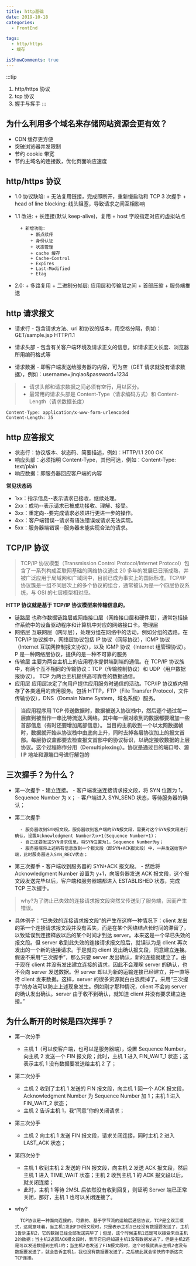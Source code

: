 ```yaml
---
title: http基础
date: 2019-10-18
categories:
  - FrontEnd

tags:
  - http/https
  - 缓存

isShowComments: true
---
```


:::tip

1. http/https 协议
2. tcp 协议
3. 握手与挥手
   :::

<!-- more -->

## 为什么利用多个域名来存储网站资源会更有效？

- CDN 缓存更方便
- 突破浏览器并发限制
- 节约 cookie 带宽
- 节约主域名的连接数，优化页面响应速度

## http/https 协议

- 1.0 协议缺陷: + 无法复用链接，完成即断开，重新慢启动和 TCP 3 次握手 + head of line blocking: 线头阻塞，导致请求之间互相影响

- 1.1 改进: + 长连接(默认 keep-alive)，复用 + host 字段指定对应的虚拟站点

      	+ 新增功能:
      		+ 断点续传
      		+ 身份认证
      		+ 状态管理
      		+ cache 缓存
      		+ Cache-Control
      		+ Expires
      		+ Last-Modified
      		+ Etag

- 2.0: + 多路复用 + 二进制分帧层: 应用层和传输层之间 + 首部压缩 + 服务端推送

## http 请求报文

- 请求行 - 包含请求方法、uri 和协议的版本，用空格分隔，例如：GET/sample.jsp HTTP/1.1

- 请求头部 - 包含有关客户端环境及请求正文的信息，如请求正文长度、浏览器所用编码格式等

- 请求数据 - 即客户端发送给服务器的内容，可为空（GET 请求就没有请求数据），例如：username=jinqiao&password=1234

> - 请求头部和请求数据之间必须有空行，用以区分。
> - 最常用的请求头部是 Content-Type（请求编码方式）和 Content-Length（请求数据长度）

```
Content-Type: application/x-www-form-urlencoded
Content-Length: 35
```

## http 应答报文

- 状态行：协议版本、状态码、简要描述，例如：HTTP/1.1 200 OK
- 响应头部：必须指明 Content-Type，其他可选，例如：Content-Type: text/plain
- 响应数据：即服务器回应客户端的内容

**常见状态码**

- 1xx：指示信息--表示请求已接收，继续处理。
- 2xx：成功--表示请求已被成功接收、理解、接受。
- 3xx：重定向--要完成请求必须进行更进一步的操作。
- 4xx：客户端错误--请求有语法错误或请求无法实现。
- 5xx：服务器端错误--服务器未能实现合法的请求。

## TCP/IP 协议

> TCP/IP 协议模型（Transmission Control Protocol/Internet Protocol）包含了一系列构成互联网基础的网络协议通过 20 多年的发展已日渐成熟，并被广泛应用于局域网和广域网中，目前已成为事实上的国际标准。TCP/IP 协议簇是一组不同层次上的多个协议的组合，通常被认为是一个四层协议系统，与 OSI 的七层模型相对应。

**HTTP 协议就是基于 TCP/IP 协议模型来传输信息的。**

- 链路层
  也称作数据链路层或网络接口层（网络接口层和硬件层），通常包括操作系统中的设备驱动程序和计算机中对应的网络接口卡。物理层
- 网络层
  互联网层（网际层），处理分组在网络中的活动，例如分组的选路。在 TCP/IP 协议族中，网络层协议包括 IP 协议（网际协议），ICMP 协议（Internet 互联网控制报文协议），以及 IGMP 协议（Internet 组管理协议）。
  P 是一种网络层协议，提供的是一种不可靠的服务
- 传输层
  主要为两台主机上的应用程序提供端到端的通信。在 TCP/IP 协议族中，有两个互不相同的传输协议：TCP（传输控制协议）和 UDP（用户数据报协议）。
  TCP 为两台主机提供高可靠性的数据通信。
- 应用层
  应用层决定了向用户提供应用服务时通信的活动。TCP/IP 协议族内预存了各类通用的应用服务。包括 HTTP，FTP（File Transfer Protocol，文件传输协议），DNS（Domain Name System，域名系统）服务。

> **当应用程序用 TCP 传送数据时，数据被送入协议栈中，然后逐个通过每一层直到被当作一串比特流送入网络。其中每一层对收到的数据都要增加一些首部信息（有时还要增加尾部信息）。 当目的主机收到一个以太网数据帧时，数据就开始从协议栈中由底向上升，同时去掉各层协议加上的报文首部。每层协议盒都要去检查报文首部中的协议标识，以确定接收数据的上层协议。这个过程称作分用（Demultiplexing）。协议是通过目的端口号、源 I P 地址和源端口号进行解包的**

## 三次握手？为什么？

- 第一次握手 - 建立连接。 - 客户端发送连接请求报文段，将 SYN 位置为 1，Sequence Number 为 x； - 客户端进入 SYN_SEND 状态，等待服务器的确认；
- 第二次握手

      	- 服务器收到SYN报文段。服务器收到客户端的SYN报文段，需要对这个SYN报文段进行确认，设置Acknowledgment Number为x+1(Sequence Number+1)；
      	- 自己还要发送SYN请求信息，将SYN位置为1，Sequence Number为y；
      	- 服务器端将上述所有信息放到一个报文段（即SYN+ACK报文段）中，一并发送给客户端，此时服务器进入SYN_RECV状态；

- 第三次握手 - 客户端收到服务器的 SYN+ACK 报文段。 - 然后将 Acknowledgment Number 设置为 y+1，向服务器发送 ACK 报文段，这个报文段发送完毕以后，客户端和服务器端都进入 ESTABLISHED 状态，完成 TCP 三次握手。

> why?为了防止已失效的连接请求报文段突然又传送到了服务端，因而产生错误。

- 具体例子：“已失效的连接请求报文段”的产生在这样一种情况下：client 发出的第一个连接请求报文段并没有丢失，而是在某个网络结点长时间的滞留了，以致延误到连接释放以后的某个时间才到达 server。本来这是一个早已失效的报文段。但 server 收到此失效的连接请求报文段后，就误认为是 client 再次发出的一个新的连接请求。于是就向 client 发出确认报文段，同意建立连接。假设不采用“三次握手”，那么只要 server 发出确认，新的连接就建立了。由于现在 client 并没有发出建立连接的请求，因此不会理睬 server 的确认，也不会向 server 发送数据。但 server 却以为新的运输连接已经建立，并一直等待 client 发来数据。这样，server 的很多资源就白白浪费掉了。采用“三次握手”的办法可以防止上述现象发生。例如刚才那种情况，client 不会向 server 的确认发出确认。server 由于收不到确认，就知道 client 并没有要求建立连接。”

## 为什么断开的时候是四次挥手？

- 第一次分手

  - 主机 1（可以使客户端，也可以是服务器端），设置 Sequence Number，向主机 2 发送一个 FIN 报文段；此时，主机 1 进入 FIN_WAIT_1 状态；这表示主机 1 没有数据要发送给主机 2 了；

- 第二次分手

  - 主机 2 收到了主机 1 发送的 FIN 报文段，向主机 1 回一个 ACK 报文段，Acknowledgment Number 为 Sequence Number 加 1；主机 1 进入 FIN_WAIT_2 状态；
  - 主机 2 告诉主机 1，我“同意”你的关闭请求；

- 第三次分手

  - 主机 2 向主机 1 发送 FIN 报文段，请求关闭连接，同时主机 2 进入 LAST_ACK 状态；

- 第四次分手

  - 主机 1 收到主机 2 发送的 FIN 报文段，向主机 2 发送 ACK 报文段，然后主机 1 进入 TIME_WAIT 状态；主机 2 收到主机 1 的 ACK 报文段以后，就关闭连接；
  - 此时，主机 1 等待 2MSL 后依然没有收到回复，则证明 Server 端已正常关闭，那好，主机 1 也可以关闭连接了。

- why?

      	TCP协议是一种面向连接的、可靠的、基于字节流的运输层通信协议。TCP是全双工模式，这就意味着，当主机1发出FIN报文段时，只是表示主机1已经没有数据要发送了，主机1告诉主机2，它的数据已经全部发送完毕了；但是，这个时候主机1还是可以接受来自主机2的数据；当主机2返回ACK报文段时，表示它已经知道主机1没有数据发送了，但是主机2还是可以发送数据到主机1的；当主机2也发送了FIN报文段时，这个时候就表示主机2也没有数据要发送了，就会告诉主机1，我也没有数据要发送了，之后彼此就会愉快的中断这次TCP连接。
